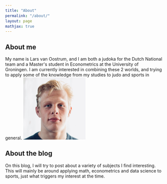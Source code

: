 ```yaml
---
title: "About"
permalink: "/about/"
layout: page
mathjax: true
---
```


## About me
My name is Lars van Oostrum, and I am both a judoka for the Dutch National team and a Master's student in Econometrics at the University of Groningen. I am currently interested in combining these 2 worlds, and trying to apply some of the knowledge from my studies to judo and sports in general.
<img src="1685107119301.jpeg" alt="me" width="200"/>

## About the blog
On this blog, I will try to post about a variety of subjects I find interesting.
This will mainly be around applying math, econometrics and data science to sports, just what triggers my interest at the time.


